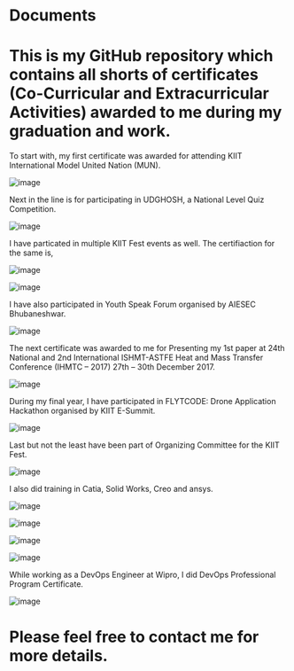 # Documents
# This is my GitHub repository which contains all shorts of certificates (Co-Curricular and Extracurricular Activities) awarded to me during my graduation and work.

To start with, my first certificate was awarded for attending KIIT International Model United Nation (MUN).

![image](https://user-images.githubusercontent.com/50255261/150665125-f7089bde-9995-4e38-ae1b-886ef0832a0d.png)

Next in the line is for participating in UDGHOSH, a National Level Quiz Competition.

![image](https://user-images.githubusercontent.com/50255261/150665253-81d8196c-2a4f-49bf-9d9f-c29abbe70f95.png)

I have particated in multiple KIIT Fest events as well. The certifiaction for the same is,

![image](https://user-images.githubusercontent.com/50255261/150665343-3cdb2dc5-0e42-4bf0-b21b-2b91aad65b7f.png)

![image](https://user-images.githubusercontent.com/50255261/150665346-b28ac7f3-8ce1-42ed-a263-748c8f41f7cd.png)

I have also participated in Youth Speak Forum organised by AIESEC Bhubaneshwar.

![image](https://user-images.githubusercontent.com/50255261/150665445-6b356f5c-976b-4707-a054-e34b0b4fbed7.png)

The next certificate was awarded to me for Presenting my 1st paper at 24th National and 2nd International ISHMT-ASTFE Heat and Mass Transfer Conference (IHMTC – 2017) 27th – 30th December 2017. 

![image](https://user-images.githubusercontent.com/50255261/150665550-9b43e078-d0f7-46a1-8d8a-192f949fa3d5.png)

During my final year, I have participated in FLYTCODE: Drone Application Hackathon organised by KIIT E-Summit.

![image](https://user-images.githubusercontent.com/50255261/150665530-eb48259c-b87a-44ce-b993-810ba214b395.png)

Last but not the least have been part of Organizing Committee for the KIIT Fest.

![image](https://user-images.githubusercontent.com/50255261/150665589-a33a6b24-86fd-46aa-a5ed-22fa29c4759b.png)


I also did training in Catia, Solid Works, Creo and ansys.

![image](https://user-images.githubusercontent.com/50255261/150666858-19ebe659-06ff-4819-8e8c-3a0158ca17f9.png)

![image](https://user-images.githubusercontent.com/50255261/150666854-67a52c32-f755-4a3a-b412-0c790afca1be.png)

![image](https://user-images.githubusercontent.com/50255261/150666845-5b481b91-019f-4a26-a107-03fc646237bc.png)

![image](https://user-images.githubusercontent.com/50255261/150666839-efbc263e-8c2e-446d-8576-52d993c31f2f.png)


While working as a DevOps Engineer at Wipro, I did DevOps Professional Program Certificate.

![image](https://user-images.githubusercontent.com/50255261/150667007-cc7f4a73-9e83-412d-aa36-62d09d05c179.png)



# Please feel free to contact me for more details.
